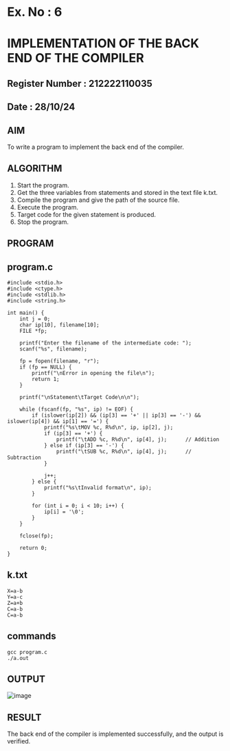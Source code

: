 # Ex. No : 6

# IMPLEMENTATION OF THE BACK END OF THE COMPILER 

## Register Number : 212222110035

## Date :  28/10/24

## AIM   

To write a program to implement the back end of the compiler.

## ALGORITHM

1.	Start the program.
2.	Get the three variables from statements and stored in the text file k.txt.
3.	Compile the program and give the path of the source file.
4.	Execute the program.
5.	Target code for the given statement is produced.
6.	Stop the program.

## PROGRAM

## program.c
```
#include <stdio.h>
#include <ctype.h>
#include <stdlib.h>
#include <string.h>

int main() {
    int j = 0;              
    char ip[10], filename[10];
    FILE *fp;

    printf("Enter the filename of the intermediate code: ");
    scanf("%s", filename);

    fp = fopen(filename, "r");
    if (fp == NULL) {
        printf("\nError in opening the file\n");
        return 1;
    }

    printf("\nStatement\tTarget Code\n\n");

    while (fscanf(fp, "%s", ip) != EOF) {
        if (islower(ip[2]) && (ip[3] == '+' || ip[3] == '-') && islower(ip[4]) && ip[1] == '=') {
            printf("%s\tMOV %c, R%d\n", ip, ip[2], j); 
            if (ip[3] == '+') {
                printf("\tADD %c, R%d\n", ip[4], j);      // Addition
            } else if (ip[3] == '-') {
                printf("\tSUB %c, R%d\n", ip[4], j);      // Subtraction
            }

            j++;  
        } else {
            printf("%s\tInvalid format\n", ip);
        }

        for (int i = 0; i < 10; i++) {
            ip[i] = '\0';
        }
    }

    fclose(fp);

    return 0;
}
```

## k.txt
```
X=a-b 
Y=a-c 
Z=a+b 
C=a-b 
C=a-b
```

## commands
```
gcc program.c
./a.out
```

## OUTPUT 

![image](https://github.com/user-attachments/assets/47599059-18b6-4175-a07a-d8c8739a5c14)

## RESULT

The back end of the compiler is implemented successfully, and the output is verified.
